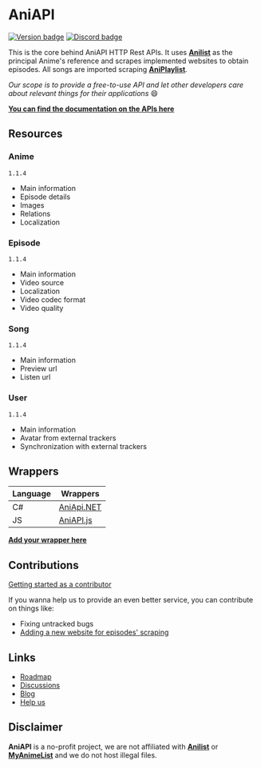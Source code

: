 # AniAPI

[![Version badge](https://img.shields.io/badge/version-1.1.4-green)](#)
[![Discord badge](https://img.shields.io/badge/discord-join%20us-blue)](https://discord.gg/xQjZx5aWkR)

This is the core behind AniAPI HTTP Rest APIs.
It uses **[Anilist](https://anilist.co)** as the principal Anime's reference and scrapes implemented websites to obtain episodes.
All songs are imported scraping **[AniPlaylist](https://aniplaylist.com/)**.

*Our scope is to provide a free-to-use API and let other developers care about relevant things for their applications* 😄

**[You can find the documentation on the APIs here](https://aniapi.com/docs)**

## Resources

### Anime
`1.1.4`
* Main information
* Episode details
* Images
* Relations
* Localization

### Episode
`1.1.4`
* Main information
* Video source
* Localization
* Video codec format
* Video quality

### Song
`1.1.4`
* Main information
* Preview url
* Listen url

### User
`1.1.4`
* Main information
* Avatar from external trackers
* Synchronization with external trackers

## Wrappers

| Language    | Wrappers                                                |
| ---         | ---                                                     |
| C#          | [AniApi.NET](https://github.com/AniAPI-Team/AniAPI.NET) |
| JS          | [AniAPI.js](https://github.com/MattPlays/AniAPI.js) 	|

**[Add your wrapper here](https://github.com/AniAPI-Team/AniAPI/edit/main/README.md)**

## Contributions

[Getting started as a contributor](https://github.com/AniAPI-Team/AniAPI/tree/main/GETTING_STARTED.md)

If you wanna help us to provide an even better service, you can contribute on things like:
* Fixing untracked bugs
* [Adding a new website for episodes' scraping](https://github.com/AniAPI-Team/AniAPI/tree/main/SyncService/Models/Websites)

## Links

* [Roadmap](https://github.com/AniAPI-Team/AniAPI/projects/4)
* [Discussions](https://github.com/AniAPI-Team/AniAPI/discussions)
* [Blog](https://aniapi.com/blog/)
* [Help us](https://patreon.com/aniapi)

## Disclaimer

**AniAPI** is a no-profit project, we are not affiliated with **[Anilist](https://anilist.co)** or **[MyAnimeList](https://myanimelist.net/)** and we do not host illegal files.
